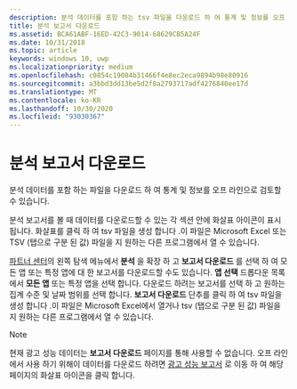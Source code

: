 ```yaml
---
description: 분석 데이터를 포함 하는 tsv 파일을 다운로드 하 여 통계 및 정보를 오프 라인으로 검토할 수 있습니다.
title: 분석 보고서 다운로드
ms.assetid: BCA61ABF-16ED-42C3-9014-68629CB5A24F
ms.date: 10/31/2018
ms.topic: article
keywords: windows 10, uwp
ms.localizationpriority: medium
ms.openlocfilehash: c0854c19084b31466f4e8ec2eca9894b98e80916
ms.sourcegitcommit: a3bbd3dd13be5d2f8a2793717adf4276840ee17d
ms.translationtype: MT
ms.contentlocale: ko-KR
ms.lasthandoff: 10/30/2020
ms.locfileid: "93030367"
---
```

# <a name="download-analytics-reports"></a>분석 보고서 다운로드


분석 데이터를 포함 하는 파일을 다운로드 하 여 통계 및 정보를 오프 라인으로 검토할 수 있습니다.

분석 보고서를 볼 때 데이터를 다운로드할 수 있는 각 섹션 안에 화살표 아이콘이 표시 됩니다. 화살표를 클릭 하 여 tsv 파일을 생성 합니다 .이 파일은 Microsoft Excel 또는 TSV (탭으로 구분 된 값) 파일을 지 원하는 다른 프로그램에서 열 수 있습니다.

[파트너 센터](https://partner.microsoft.com/dashboard)의 왼쪽 탐색 메뉴에서 **분석** 을 확장 하 고 **보고서 다운로드** 를 선택 하 여 모든 앱 또는 특정 앱에 대 한 보고서를 다운로드할 수도 있습니다. **앱 선택** 드롭다운 목록에서 **모든 앱** 또는 특정 앱을 선택 합니다. 다운로드 하려는 보고서를 선택 하 고 원하는 집계 수준 및 날짜 범위를 선택 합니다. **보고서 다운로드** 단추를 클릭 하 여 tsv 파일을 생성 합니다 .이 파일은 Microsoft Excel에서 열거나 tsv (탭으로 구분 된 값) 파일을 지 원하는 다른 프로그램에서 열 수 있습니다.

> [!NOTE]
> 현재 광고 성능 데이터는 **보고서 다운로드** 페이지를 통해 사용할 수 없습니다. 오프 라인에서 사용 하기 위해이 데이터를 다운로드 하려면 [광고 성능 보고서](advertising-performance-report.md) 로 이동 하 여 해당 페이지의 화살표 아이콘을 클릭 합니다. 
